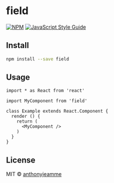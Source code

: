 # field

> 

[![NPM](https://img.shields.io/npm/v/field.svg)](https://www.npmjs.com/package/field) [![JavaScript Style Guide](https://img.shields.io/badge/code_style-standard-brightgreen.svg)](https://standardjs.com)

## Install

```bash
npm install --save field
```

## Usage

```tsx
import * as React from 'react'

import MyComponent from 'field'

class Example extends React.Component {
  render () {
    return (
      <MyComponent />
    )
  }
}
```

## License

MIT © [anthonyjeamme](https://github.com/anthonyjeamme)
